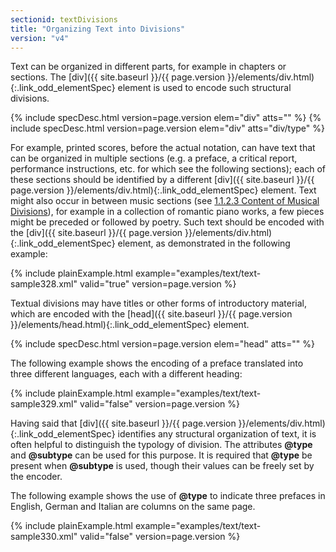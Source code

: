 ```yaml
---
sectionid: textDivisions
title: "Organizing Text into Divisions"
version: "v4"
---
```




Text can be organized in different parts, for example in chapters or sections. The
[div]({{ site.baseurl }}/{{ page.version }}/elements/div.html){:.link_odd_elementSpec} element is used to encode such structural divisions.



{% include specDesc.html version=page.version elem="div" atts="" %}
{% include specDesc.html version=page.version elem="div" atts="div/type" %}



For example, printed scores, before the actual notation, can have text that can be
organized
in multiple sections (e.g. a preface, a critical report, performance instructions,
etc. for
which see the following sections); each of these sections should be identified by
a different
[div]({{ site.baseurl }}/{{ page.version }}/elements/div.html){:.link_odd_elementSpec} element. Text might also occur in between music sections (see <a class="link_ptr" title="Content of Musical Divisions" href="{{ site.baseurl }}/{{ page.version }}/guidelines/shared.html#sharedMdivContent">1.1.2.3 Content of Musical Divisions</a>), for example in a collection of romantic piano works, a few
pieces might be preceded or followed by poetry. Such text should be encoded with the
[div]({{ site.baseurl }}/{{ page.version }}/elements/div.html){:.link_odd_elementSpec} element, as demonstrated in the following example:

{% include plainExample.html example="examples/text/text-sample328.xml" valid="true" version=page.version %}


Textual divisions may have titles or other forms of introductory material, which are
encoded
with the [head]({{ site.baseurl }}/{{ page.version }}/elements/head.html){:.link_odd_elementSpec} element.




{% include specDesc.html version=page.version elem="head" atts="" %}




The following example shows the encoding of a preface translated into three different
languages, each with a different heading:


{% include plainExample.html example="examples/text/text-sample329.xml" valid="false" version=page.version %}

Having said that [div]({{ site.baseurl }}/{{ page.version }}/elements/div.html){:.link_odd_elementSpec} identifies any structural organization of text, it
is often helpful to distinguish the typology of division. The attributes **@type** and
**@subtype** can be used for this purpose. It is required that **@type** be
present when **@subtype** is used, though their values can be freely set by the
encoder.


The following example shows the use of **@type** to indicate three prefaces in English,
German and Italian are columns on the same page.

{% include plainExample.html example="examples/text/text-sample330.xml" valid="false" version=page.version %}

